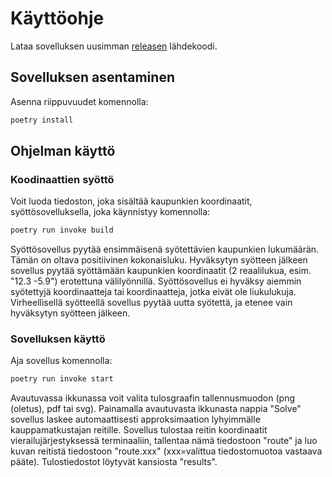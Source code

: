 # Käyttöohje

Lataa sovelluksen uusimman [releasen](https://github.com/mikkope123/ot-harjoitustyo/releases) lähdekoodi.

## Sovelluksen asentaminen

Asenna riippuvuudet komennolla:

```bash
poetry install
```
## Ohjelman käyttö

### Koodinaattien syöttö

Voit luoda tiedoston, joka sisältää kaupunkien koordinaatit, syöttösovelluksella, joka käynnistyy komennolla:

```bash
poetry run invoke build
```

Syöttösovellus pyytää ensimmäisenä syötettävien kaupunkien lukumäärän. Tämän on oltava positiivinen kokonaisluku. Hyväksytyn syötteen jälkeen sovellus pyytää syöttämään kaupunkien koordinaatit (2 reaalilukua, esim. "12.3 -5.9") erotettuna välilyönnillä. Syöttösovellus ei hyväksy aiemmin syötettyjä koordinaatteja tai koordinaatteja, jotka eivät ole liukulukuja. Virheellisellä syötteellä sovellus pyytää uutta syötettä, ja etenee vain hyväksytyn syötteen jälkeen.

### Sovelluksen käyttö

Aja sovellus komennolla:

```bash
poetry run invoke start
```

Avautuvassa ikkunassa voit valita tulosgraafin tallennusmuodon (png (oletus), pdf tai svg). Painamalla avautuvasta ikkunasta nappia "Solve" sovellus laskee automaattisesti approksimaation lyhyimmälle kauppamatkustajan reitille. Sovellus tulostaa reitin koordinaatit vierailujärjestyksessä terminaaliin, tallentaa nämä tiedostoon "route" ja luo kuvan reitistä tiedostoon "route.xxx" (xxx=valittua tiedostomuotoa vastaava pääte). Tulostiedostot löytyvät kansiosta "results".
